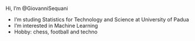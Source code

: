 Hi, I’m @GiovanniSequani
- I’m studing Statistics for Technology and Science at University of Padua
- I’m interested in Machine Learning
- Hobby: chess, football and techno

<!---
GiovanniSequani/GiovanniSequani is a ✨ special ✨ repository because its `README.md` (this file) appears on your GitHub profile.
You can click the Preview link to take a look at your changes.
--->
